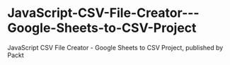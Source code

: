 # JavaScript-CSV-File-Creator---Google-Sheets-to-CSV-Project
JavaScript CSV File Creator - Google Sheets to CSV Project, published by Packt
